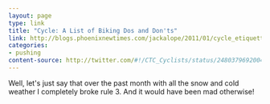 ```yaml
---
layout: page
type: link
title: "Cycle: A List of Biking Dos and Don'ts"
link: http://blogs.phoenixnewtimes.com/jackalope/2011/01/cycle_etiquette_101.php
categories: 
- pushing
content-source: http://twitter.com/#!/CTC_Cyclists/status/24803796920041472
---
```

Well, let's just say that over the past month with all the snow and cold weather I completely broke rule 3. And it would have been mad otherwise!
